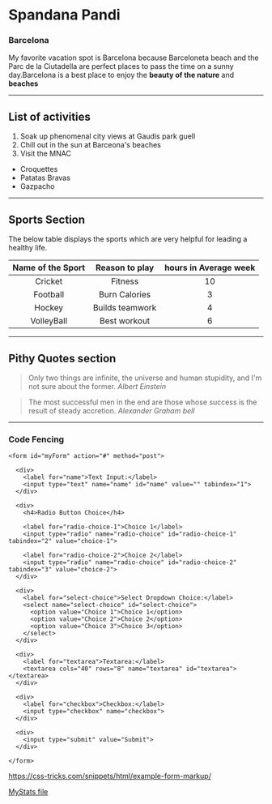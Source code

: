 # Spandana Pandi
### Barcelona

My favorite vacation spot is Barcelona because Barceloneta beach and the Parc de la Ciutadella are perfect places to pass the time on a sunny day.Barcelona is a best place to enjoy the **beauty of the nature** and **beaches**

***

## List of activities
1. Soak up phenomenal city views at  Gaudis park guell
2. Chill out in the sun at Barceona's beaches
1. Visit the MNAC
* Croquettes
* Patatas Bravas
* Gazpacho

***

## Sports Section

The below table displays the sports which are very helpful for  leading a healthy life.


| Name of the Sport | Reason to play| hours in Average week|
|  :---------------:| :------------:| :------------------: |   
|     Cricket       |    Fitness    |         10           |
|     Football      |Burn Calories  |         3            |
|     Hockey        |Builds teamwork|         4            |
|     VolleyBall    |Best workout   |         6            |


***

## Pithy Quotes section
> Only two things are infinite, the universe and human stupidity, and I'm not sure about the former.
 *Albert Einstein* 

>The most successful men in the end are those whose success is the result of steady accretion.
  *Alexander Graham bell*

***

### Code Fencing

```
<form id="myForm" action="#" method="post">

  <div>
    <label for="name">Text Input:</label>
    <input type="text" name="name" id="name" value="" tabindex="1">
  </div>

  <div>
    <h4>Radio Button Choice</h4>

    <label for="radio-choice-1">Choice 1</label>
    <input type="radio" name="radio-choice" id="radio-choice-1" tabindex="2" value="choice-1">

    <label for="radio-choice-2">Choice 2</label>
    <input type="radio" name="radio-choice" id="radio-choice-2" tabindex="3" value="choice-2">
  </div>

  <div>
    <label for="select-choice">Select Dropdown Choice:</label>
    <select name="select-choice" id="select-choice">
      <option value="Choice 1">Choice 1</option>
      <option value="Choice 2">Choice 2</option>
      <option value="Choice 3">Choice 3</option>
    </select>
  </div>
	
  <div>
    <label for="textarea">Textarea:</label>
    <textarea cols="40" rows="8" name="textarea" id="textarea"></textarea>
  </div>
	
  <div>
    <label for="checkbox">Checkbox:</label>
    <input type="checkbox" name="checkbox">
  </div>

  <div>
    <input type="submit" value="Submit">
  </div>

</form>
```
<https://css-tricks.com/snippets/html/example-form-markup/>


[MyStats file](MyStats.md)